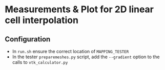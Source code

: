 # Measurements & Plot for 2D linear cell interpolation

## Configuration 

- In `run.sh` ensure the correct location of `MAPPING_TESTER`
- In the tester `preparemeshes.py` script, add the `--gradient` option to the calls to `vtk_calculator.py`